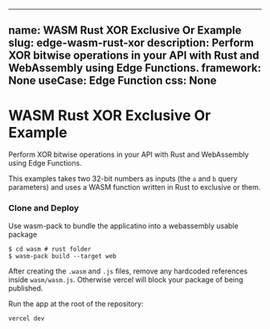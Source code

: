 ---
name: WASM Rust XOR Exclusive Or Example
slug: edge-wasm-rust-xor
description: Perform XOR bitwise operations in your API with Rust and WebAssembly using Edge Functions.
framework: None
useCase: Edge Function
css: None
--

# WASM Rust XOR Exclusive Or Example

Perform XOR bitwise operations in your API with Rust and WebAssembly using Edge Functions.

This examples takes two 32-bit numbers as inputs (the `a` and `b` query parameters) and uses a WASM function written in Rust to exclusive or them.

### Clone and Deploy

Use wasm-pack to bundle the applicatino into a webassembly usable package

```shell
$ cd wasm # rust folder
$ wasm-pack build --target web
```

After creating the `.wasm` and `.js` files, remove any hardcoded references inside
`wasm/wasm.js`. Otherwise vercel will block your package of being published.

Run the app at the root of the repository:

```bash
vercel dev
```

